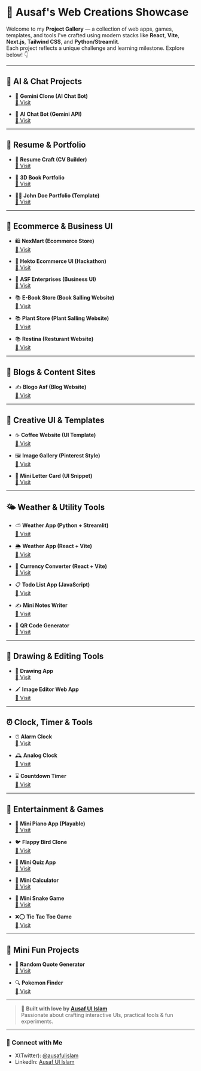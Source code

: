  # 🌟 Ausaf's Web Creations Showcase

Welcome to my **Project Gallery** — a collection of web apps, games, templates, and tools I've crafted using modern stacks like **React**, **Vite**, **Next.js**, **Tailwind CSS**, and **Python/Streamlit**.  
Each project reflects a unique challenge and learning milestone. Explore below! 👇

---

## 🧠 AI & Chat Projects

- 🤖 **Gemini Clone (AI Chat Bot)**  
  [🔗 Visit](https://gemini-clone-ausaf.vercel.app)

- 💬 **AI Chat Bot (Gemini API)**  
  [🔗 Visit](https://ai-chatbot-ausaf.vercel.app)

---

## 📄 Resume & Portfolio

- 📑 **Resume Craft (CV Builder)**  
  [🔗 Visit](https://ausaf-resume-bulder.vercel.app)

- 📕 **3D Book Portfolio**  
  [🔗 Visit](https://3d-book-portfolio-ausaf.vercel.app)

- 👨‍💼 **John Doe Portfolio (Template)**  
  [🔗 Visit](https://jhon-doe-ausaf.vercel.app)

---

## 🛒 Ecommerce & Business UI

- 🛍️ **NexMart (Ecommerce Store)**  
  [🔗 Visit](https://nexmart-ausaf.vercel.app)

- 🧾 **Hekto Ecommerce UI (Hackathon)**  
  [🔗 Visit](https://nextjs-hackathone-ausaf.vercel.app)

- 🏢 **ASF Enterprises (Business UI)**  
  [🔗 Visit](https://ausaf-enterprises-2.vercel.app)

- 📚 **E-Book Store (Book Salling Website)**  
  [🔗 Visit](https://book-store-ausaf.vercel.app)

- 📚 **Plant Store (Plant Salling Website)**  
  [🔗 Visit](https://plant-store-ausaf.vercel.app)

- 📚 **Restina (Resturant Website)**  
  [🔗 Visit](https://resturant-website-ausaf.vercel.app)

---

## 📰 Blogs & Content Sites

- ✍️ **Blogo Asf (Blog Website)**  
  [🔗 Visit](https://blogo-asf.vercel.app)

---

## 🧩 Creative UI & Templates

- ☕ **Coffee Website (UI Template)**  
  [🔗 Visit](https://cofee-website-ausaf.vercel.app)

- 🖼️ **Image Gallery (Pinterest Style)**  
  [🔗 Visit](https://image-gallery-ausaf.vercel.app)

- 📇 **Mini Letter Card (UI Snippet)**  
  [🔗 Visit](https://mini-letter-card.vercel.app)

---

## 🌤️ Weather & Utility Tools

- ⛅ **Weather App (Python + Streamlit)**  
  [🔗 Visit](https://weatherappausaf.streamlit.app)

- 🌦️ **Weather App (React + Vite)**  
  [🔗 Visit](https://weather-web-react-ausaf.vercel.app)

- 💱 **Currency Converter (React + Vite)**  
  [🔗 Visit](https://currency-convertor-react-ausaf.vercel.app/)

- 📋 **Todo List App (JavaScript)**  
  [🔗 Visit](https://todo-list-ausaf.vercel.app)

- ✍️ **Mini Notes Writer**  
  [🔗 Visit](https://notes-app-ausaf.vercel.app)

- 🔐 **QR Code Generator**  
  [🔗 Visit](https://qr-code-generator-ausaf.vercel.app)

---

## 🎨 Drawing & Editing Tools

- 🎨 **Drawing App**  
  [🔗 Visit](https://drawing-web-ausaf.vercel.app)

- 🖌️ **Image Editor Web App**  
  [🔗 Visit](https://image-editor-ausaf.vercel.app)

---

## ⏰ Clock, Timer & Tools

- ⏰ **Alarm Clock**  
  [🔗 Visit](https://alarm-clock-ausaf.vercel.app)

- 🕰️ **Analog Clock**  
  [🔗 Visit](https://analog-clock-ausaf.vercel.app)

- ⌛ **Countdown Timer**  
  [🔗 Visit](https://ausafulislam-countdowntimer.vercel.app)

---

## 🎵 Entertainment & Games

- 🎹 **Mini Piano App (Playable)**  
  [🔗 Visit](https://playable-piano-ausaf.vercel.app)

- 🐦 **Flappy Bird Clone**  
  [🔗 Visit](https://ausafulislam-fllapybird-game.vercel.app)

- 🧠 **Mini Quiz App**  
  [🔗 Visit](https://quiz-app-ausaf.vercel.app)

- 🧮 **Mini Calculator**  
  [🔗 Visit](https://ausafulislam-calculator.vercel.app)

- 🐍 **Mini Snake Game**  
  [🔗 Visit](http://snack-game-asf.vercel.app)

- ❌⭕ **Tic Tac Toe Game**  
  [🔗 Visit](https://tic-tac-toe-ausaf.vercel.app)

---

## 🎲 Mini Fun Projects

- 📜 **Random Quote Generator**  
  [🔗 Visit](https://random-quote-generator-ausaf.vercel.app)

- 🔍 **Pokemon Finder**  
  [🔗 Visit](https://asf-pokemon-web.vercel.app)

---

> 🚀 **Built with love by [Ausaf Ul Islam](https://github.com/ausafulislam)**  
> Passionate about crafting interactive UIs, practical tools & fun experiments.

---

### 📌 Connect with Me
- X(Twitter): [@ausafulislam](https://x.com/ausafulislam_h)
- LinkedIn: [Ausaf Ul Islam](https://www.linkedin.com/in/ausafulislam/)
